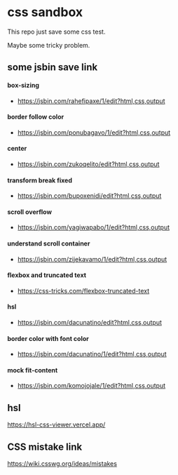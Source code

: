 # css sandbox

This repo just save some css test.

Maybe some tricky problem. 

## some jsbin save link

#### box-sizing

-  https://jsbin.com/rahefipaxe/1/edit?html,css,output

#### border follow color

- https://jsbin.com/ponubagavo/1/edit?html,css,output

#### center

- https://jsbin.com/zukoqelito/edit?html,css,output

#### transform break fixed

- https://jsbin.com/bupoxenidi/edit?html,css,output

#### scroll overflow

- https://jsbin.com/yagiwapabo/1/edit?html,css,output 

#### understand scroll container
- https://jsbin.com/zijekavamo/1/edit?html,css,output

#### flexbox and truncated text

- https://css-tricks.com/flexbox-truncated-text

#### hsl

- https://jsbin.com/dacunatino/edit?html,css,output

#### border color with font color

- https://jsbin.com/dacunatino/1/edit?html,css,output

#### mock fit-content

- https://jsbin.com/komojojale/1/edit?html,css,output

## hsl

https://hsl-css-viewer.vercel.app/

## CSS mistake link

https://wiki.csswg.org/ideas/mistakes
